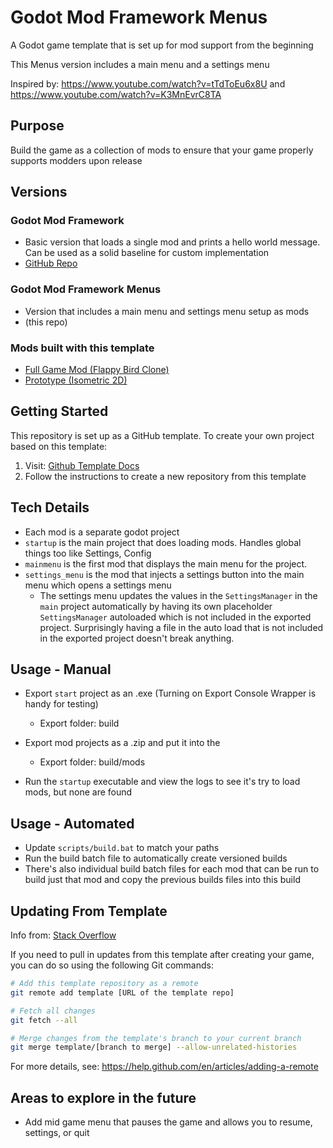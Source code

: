 # Godot Mod Framework Menus
A Godot game template that is set up for mod support from the beginning

This Menus version includes a main menu and a settings menu

Inspired by: https://www.youtube.com/watch?v=tTdToEu6x8U and https://www.youtube.com/watch?v=K3MnEvrC8TA

## Purpose

Build the game as a collection of mods to ensure that your game properly supports modders upon release

## Versions

### Godot Mod Framework
 - Basic version that loads a single mod and prints a hello world message. Can be used as a solid baseline for custom implementation
 - [GitHub Repo](https://github.com/ThomasSilloway/Godot-Mod-Framework)

### Godot Mod Framework Menus
 - Version that includes a main menu and settings menu setup as mods
 - (this repo)

### Mods built with this template
 - [Full Game Mod (Flappy Bird Clone)](https://github.com/ThomasSilloway/Godot-Mod-Framework-Flappy-Bird-Clone)
 - [Prototype (Isometric 2D)](https://github.com/ThomasSilloway/Godot-Mod-Framework-Isometric-2D-Game-Starter)

## Getting Started

This repository is set up as a GitHub template. To create your own project based on this template:

1. Visit: [Github Template Docs](https://docs.github.com/en/repositories/creating-and-managing-repositories/creating-a-repository-from-a-template)
2. Follow the instructions to create a new repository from this template

## Tech Details

- Each mod is a separate godot project
- `startup` is the main project that does loading mods. Handles global things too like Settings, Config
- `mainmenu` is the first mod that displays the main menu for the project.
- `settings_menu` is the mod that injects a settings button into the main menu which opens a settings menu
  - The settings menu updates the values in the `SettingsManager` in the `main` project automatically by having its own placeholder `SettingsManager` autoloaded which is not included in the exported project. Surprisingly having a file in the auto load that is not included in the exported project doesn't break anything.

## Usage - Manual

- Export `start` project as an .exe (Turning on Export Console Wrapper is handy for testing)
  - Export folder: build
- Export mod projects as a .zip and put it into the 
  - Export folder: build/mods

- Run the `startup` executable and view the logs to see it's try to load mods, but none are found

## Usage - Automated
- Update `scripts/build.bat` to match your paths
- Run the build batch file to automatically create versioned builds
- There's also individual build batch files for each mod that can be run to build just that mod and copy the previous builds files into this build

## Updating From Template

Info from: [Stack Overflow](https://stackoverflow.com/questions/56577184/github-pull-changes-from-a-template-repository)

If you need to pull in updates from this template after creating your game, you can do so using the following Git commands:

```bash
# Add this template repository as a remote
git remote add template [URL of the template repo]

# Fetch all changes
git fetch --all

# Merge changes from the template's branch to your current branch
git merge template/[branch to merge] --allow-unrelated-histories
```

For more details, see: https://help.github.com/en/articles/adding-a-remote

## Areas to explore in the future
 - Add mid game menu that pauses the game and allows you to resume, settings, or quit
